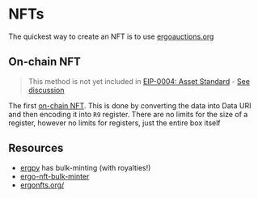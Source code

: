 # NFTs

The quickest way to create an NFT is to use [ergoauctions.org](https://ergoauctions.org/#/auction/active?type=all)


## On-chain NFT

> This method is not yet included in [EIP-0004: Asset Standard](eip4.md) - [See discussion](https://discord.com/channels/668903786361651200/940209605299036170/942656843619106827)

The first [on-chain NFT](https://ergotokens.org/#/?token=eba6ac4ee7f63f05659450271f6f34ec31f05e8251aea90ead36ae69ce28d82a). This is done by converting the data into Data URI and then encoding it into `R9` register. There are no limits for the size of a register, however no limits for registers, just the entire box itself

## Resources

- [ergpy](https://github.com/mgpai22/ergpy) has bulk-minting (with royalties!) 
- [ergo-nft-bulk-minter](https://github.com/mgpai22/ergo-nft-bulk-minter)
- [ergonfts.org/](https://ergonfts.org/)